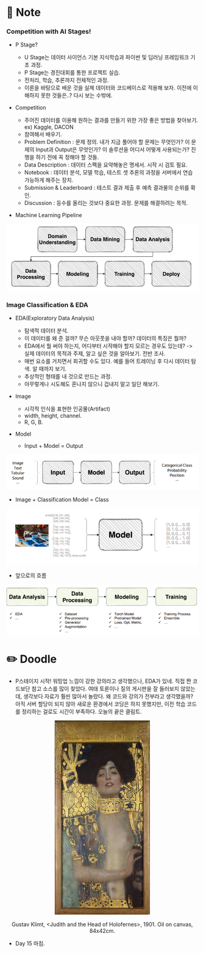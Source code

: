 # 📙 Note

### Competition with AI Stages!

- P Stage?

  - U Stage는 데이터 사이언스 기본 지식학습과 파이썬 및 딥러닝 프레임워크 기초 과정.
  - P Stage는 경진대회를 통한 프로젝트 실습.
  - 전처리, 학습, 추론까지 전체적인 과정.
  - 이론을 바탕으로 배운 것을 실제 데이터와 코드베이스로 적용해 보자. 이전에 이해하지 못한 것들은..? 다시 보는 수밖에.

- Competition

  - 주어진 데이터를 이용해 원하는 결과를 만들기 위한 가장 좋은 방법을 찾아보기. ex) Kaggle, DACON
  - 참여해서 배우기.
  - Problem Definition : 문제 정의. 내가 지금 풀어야 할 문제는 무엇인가? 이 문제의 Input과 Output은 무엇인가? 이 솔루션을 어디서 어떻게 사용되는가? 진행을 하기 전에 꼭 정해야 할 것들.
  - Data Description : 데이터 스펙을 요약해놓은 명세서. 시작 시 검토 필요.
  - Notebook : 데이터 분석, 모델 학습, 테스트 셋 추론의 과정을 서버에서 연습 가능하게 해주는 장치.
  - Submission & Leaderboard : 테스트 결과 제출 후 예측 결과물의 순위를 확인.
  - Discussion : 등수를 올리는 것보다 중요한 과정. 문제를 해결하려는 목적.

- Machine Learning Pipeline
<p align="center"><img src="https://github.com/iamtrueline/Boostcamp_AI_Tech_Note/blob/main/images/day15_img00.PNG" alt="Machine Learning Pipeline"></p>

### Image Classification & EDA

- EDA(Exploratory Data Analysis)

  - 탐색적 데이터 분석.
  - 이 데이터를 왜 준 걸까? 무슨 아웃풋을 내야 할까? 데이터의 특징은 뭘까?
  - EDA에서 뭘 써야 하는지, 어디부터 시작해야 할지 모르는 경우도 있는데? -> 실제 데이터의 목적과 주제, 알고 싶은 것을 알아보기. 전반 조사.
  - 매번 요소를 거치면서 회귀할 수도 있다. 예를 들어 트레이닝 후 다시 데이터 탐색. 알 때까지 보기.
  - 추상적인 형태를 내 것으로 만드는 과정.
  - 아무렇게나 시도해도 혼나지 않으니 겁내지 말고 일단 해보기.

- Image

  - 시각적 인식을 표현한 인공물(Artifact)
  - width, height, channel.
  - R, G, B.

- Model

  - Input + Model = Output
<p align="center"><img src="https://github.com/iamtrueline/Boostcamp_AI_Tech_Note/blob/main/images/day15_img01.PNG" alt="Model"></p>

  - Image + Classification Model = Class
<p align="center"><img src="https://github.com/iamtrueline/Boostcamp_AI_Tech_Note/blob/main/images/day15_img02.PNG" alt="Image Classification Model"></p>

- 앞으로의 흐름
<p align="center"><img src="https://github.com/iamtrueline/Boostcamp_AI_Tech_Note/blob/main/images/day15_img03.PNG" alt="Baseline flow"></p>

# ✏️ Doodle

- P스테이지 시작! 워밍업 느낌이 강한 강의라고 생각했으나, EDA가 있네. 직접 짠 코드보단 참고 소스를 많이 찾았다. 여태 토론이나 질의 게시판을 잘 들러보지 않았는데, 생각보다 자료가 훨씬 많아서 놀랐다. 왜 코드와 강의가 전부라고 생각했을까? 아직 서버 할당이 되지 않아 새로운 환경에서 코딩은 하지 못했지만, 이전 학습 코드를 정리하는 걸로도 시간이 부족하다. 오늘의 끝은 클림트.
<p align="center"><img src="https://github.com/iamtrueline/Boostcamp_AI_Tech_Note/blob/main/images/Gustav_Klimt_1901_Judith_and_the_Head_of_Holofernes.jpg"></p>
<p align="center">Gustav Klimt, &ltJudith and the Head of Holofernes&gt, 1901. Oil on canvas, 84x42cm.</p>

- Day 15 마침.
